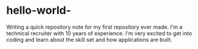 # hello-world-
Writing a quick repository note for my first repository ever made. 
I'm a technical recruiter with 10 years of experience. I'm very excited to get into coding and learn about the skill set and how applications are built. 
